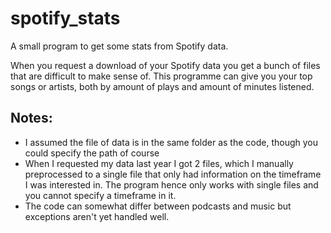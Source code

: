# spotify_stats
A small program to get some stats from Spotify data.

When you request a download of your Spotify data you get a bunch of files that are difficult to make sense of. This programme can give you your top songs or artists, both by amount of plays and amount of minutes listened.

## Notes:
- I assumed the file of data is in the same folder as the code, though you could specify the path of course
- When I requested my data last year I got 2 files, which I manually preprocessed to a single file that only had information on the timeframe I was interested in. The program hence only works with single files and you cannot specify a timeframe in it.
- The code can somewhat differ between podcasts and music but exceptions aren't yet handled well.
